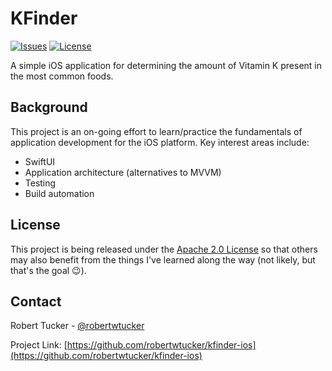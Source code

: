 # KFinder

[![Issues](https://img.shields.io/github/issues/robertwtucker/kfinder-ios)](https://img.shields.io/github/issues/robertwtucker/kfinder-ios)
[![License](https://img.shields.io/github/license/robertwtucker/kfinder-ios.svg)](https://github.com/robertwtucker/kfinder-ios/blob/master/LICENSE)

A simple iOS application for determining the amount of Vitamin K present in
the most common foods.

## Background

This project is an on-going effort to learn/practice the fundamentals of
application development for the iOS platform. Key interest areas include:

* SwiftUI
* Application architecture (alternatives to MVVM)
* Testing
* Build automation

## License

This project is being released under the
[Apache 2.0 License](http://www.apache.org/licenses/LICENSE-2.0)
so that others may also benefit from the things I've learned along the way (not
likely, but that's the goal :wink:).

## Contact

Robert Tucker - [@robertwtucker](https://twitter.com/robertwtucker)

Project Link: [https://github.com/robertwtucker/kfinder-ios](https://github.com/robertwtucker/kfinder-ios)
